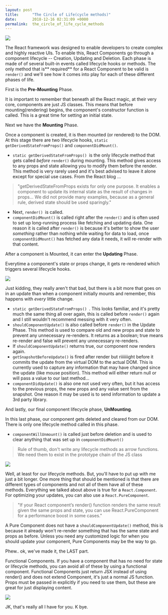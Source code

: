 ```yaml
---
layout: post
title:      "The Circle of Life(cycle methods)"
date:       2018-12-16 02:31:09 +0000
permalink:  the_circle_of_life_cycle_methods
---
```



![](https://media1.tenor.com/images/f36e795129d68eabc7336f69e142e7db/tenor.gif?itemid=9789392)

The React framework was designed to enable developers to create complex and highly reactive UIs. To enable this, React Components go through a component lifecycle -- Creation, Updating and Deletion. Each phase is made of of several built-in events called lifecycle hooks or methods. The only method that is** required** for a React Component to be valid is `render()` and we'll see how it comes into play for each of these different phases of life. 

First is the **Pre-Mounting** Phase. 

It is important to remember that beneath all the React magic, at their very core, components are just JS classes. This means that before mounting(rendering) begins, the component's constructor function is called. This is a great time for setting an initial state. 

Next we have the **Mounting** Phase.

Once a component is created, it is then mounted (or rendered) to the DOM. At this stage there are two lifecycle hooks, `static getDerivedStateFromProps()` and `componentDidMount()`.

* `static getDerivedStateFromProps() `is the only lifecycle method that gets called *before* `render()` during mounting. This method gives access to any props and state allowing you to modify them before the render. This method is very rarely used and it's best advised to leave it alone except for special use cases. From the React blog ...
> "getDerivedStateFromProps exists for only one purpose. It enables a component to update its internal state as the result of changes in props... We did not provide many examples, because as a general rule, derived state should be used sparingly."

* Next, `render() `is called.
* `componentDidMount()` is called right after the `render()` and is often used to set up long-running process like fetching and updating data. One reason it is called after `render()` is because it's better to show the user *something* rather than nothing while waiting for data to load, once `componentDidMount()` has fetched any data it needs, it will re-render with that content.

After a component is Mounted, it can enter the **Updating** Phase.

Everytime a component's state or props change, it gets re-rendered which triggers several lifecycle hooks.

![](https://images-na.ssl-images-amazon.com/images/I/51kQ11B2CuL.jpg)

Just kidding, they really aren't that bad, but there is a bit more that goes on in an update than when a component initially mounts and remember, this happens with *every* little change.

* `static getDerivedStateFromProps() `. This looks familiar, and it's pretty much the same thing all over again, this is called before `render()` again and I still wouldn't recommend messing with it very often. 
* `shouldComponentUpdate()` is also called before `render()` in the Update Phase. This method is used to compare old and new props and state to prevent any unnecessary re-renders. It returns as a boolean;  true means re-render and false will prevent any unnecessary re-renders.
* If `shouldComponentUpdate()` returns true, our component now renders again.
* `getSnapshotBeforeUpdate()` is fired after render but riiiiiiight before it commits the update from the virtual DOM to the actual DOM. This is currently used to capture any information that may have changed since the update (like mouse position). This method will either return null or will pass a value to our last method...
* `componentDidUpdate()` is also one not used very often, but it has access to the previous props, the new props and any value sent from the snapshot. One reason it may be used is to send information to update a 3rd party library.

And lastly, our final component lifecycle phase, **UnMounting**.

In this last phase, our component gets deleted and cleared from our DOM. There is only one lifecycle method called in this phase. 
* `componentWillUnmount()` is called just before deletion and is used to clear anything that was set up in `componentDidMount()`

> Rule of thumb, don't write any lifecycle methods as arrow functions. We need them to exist in the prototype chain of the JS class

![](https://thumbs.gfycat.com/MildAdorableIbis-small.gif)


Well, at least for our lifecycle methods. But, you'll have to put up with me just a bit longer. One more thing that should be mentioned is that there are different types of components and not all of them have all of these methods. Everything we talked about above is true for a `React.Component`.  For optimizing your updates, you can also use a `React.PureComponent`.
> "If your React component’s render() function renders the same result given the same props and state, you can use React.PureComponent for a performance boost in some cases."

A Pure Component does not have a `shouldComponentUpdate()` method, this is because it already won't re-render something that has the same state and props as before. Unless you need any customized logic for when you should update your component, Pure Components may be the way to go.

Phew.. ok, we've made it, the LAST part. 

Functional Components. 
If you have a component that has no need for state or lifecycle methods, you can avoid all of these by using a functional component.  Functional Components just return JSX instead of using render() and does not extend Component, it's just a normal JS function. Props must be passed in explicitly if you need to use them, but these are great for just displaying content. 

![](https://66.media.tumblr.com/a5e2276329e08b6b1161b3daa4e51f66/tumblr_o3sp3xrZsM1s01qkyo1_400.gif)

JK, that's really all I have for you. K bye.




